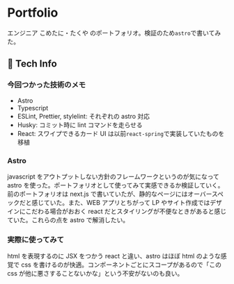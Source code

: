 # Portfolio

エンジニア こめたに・たくや のポートフォリオ。検証のため`astro`で書いてみた。

## 🚀 Tech Info

### 今回つかった技術のメモ

- Astro
- Typescript
- ESLint, Prettier, stylelint: それぞれの astro 対応
- Husky: コミット時に lint コマンドを走らせる
- React: スワイプできるカード UI は以前`react-spring`で実装していたものを移植

### Astro

javascript をアウトプットしない方針のフレームワークというのが気になって astro を使った。ポートフォリオとして使ってみて実感できるか検証していく。前のポートフォリオは next.js で書いていたが、静的なページにはオーバースペックだと感じていた。また、WEB アプリとちがって LP やサイト作成ではデザインにこだわる場合がおおく react だとスタイリングが不便なときがあると感じていた。これらの点を astro で解消したい。

### 実際に使ってみて

html を表現するのに JSX をつかう react と違い、astro はほぼ html のような感覚で css を書けるのが快適。コンポーネントごとにスコープがあるので「この css が他に悪さすることないかな」という不安がないのも良い。
